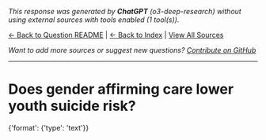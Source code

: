 <!-- 
Generated by: chatgpt
Model: o3-deep-research
Prompt type: default
Tools enabled: True
Generated at: 2025-06-26T22:43:31.013944
-->

*This response was generated by **ChatGPT** (o3-deep-research) without using external sources with tools enabled (1 tool(s)).*

[← Back to Question README](README.md) | [← Back to Index](../README.md) | [View All Sources](../allsources.md)

*Want to add more sources or suggest new questions? [Contribute on GitHub](https://github.com/justinwest/SuggestedSources)*

---

# Does gender affirming care lower youth suicide risk?

{'format': {'type': 'text'}}